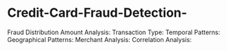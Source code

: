# Credit-Card-Fraud-Detection-
Fraud Distribution  Amount Analysis:  Transaction Type:  Temporal Patterns:  Geographical Patterns:  Merchant Analysis:  Correlation Analysis:
